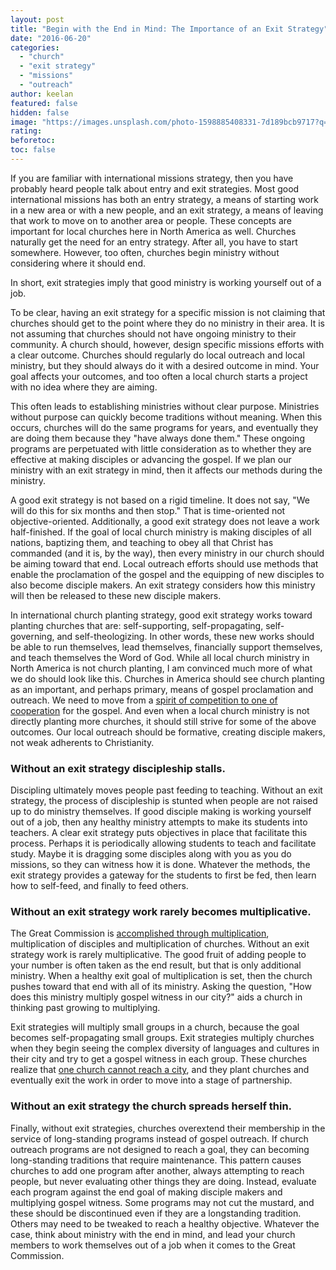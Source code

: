 ```yaml
---
layout: post
title: "Begin with the End in Mind: The Importance of an Exit Strategy"
date: "2016-06-20"
categories: 
  - "church"
  - "exit strategy"
  - "missions"
  - "outreach"
author: keelan
featured: false
hidden: false
image: "https://images.unsplash.com/photo-1598885408331-7d189bcb9717?q=80&w=2071&auto=format&fit=crop&ixlib=rb-4.0.3&ixid=M3wxMjA3fDB8MHxwaG90by1wYWdlfHx8fGVufDB8fHx8fA%3D%3D"
rating:
beforetoc:
toc: false
---
```


If you are familiar with international missions strategy, then you have probably heard people talk about entry and exit strategies. Most good international missions has both an entry strategy, a means of starting work in a new area or with a new people, and an exit strategy, a means of leaving that work to move on to another area or people. These concepts are important for local churches here in North America as well. Churches naturally get the need for an entry strategy. After all, you have to start somewhere. However, too often, churches begin ministry without considering where it should end.

In short, exit strategies imply that good ministry is working yourself out of a job.

To be clear, having an exit strategy for a specific mission is not claiming that churches should get to the point where they do no ministry in their area. It is not assuming that churches should not have ongoing ministry to their community. A church should, however, design specific missions efforts with a clear outcome. Churches should regularly do local outreach and local ministry, but they should always do it with a desired outcome in mind. Your goal affects your outcomes, and too often a local church starts a project with no idea where they are aiming.

This often leads to establishing ministries without clear purpose. Ministries without purpose can quickly become traditions without meaning. When this occurs, churches will do the same programs for years, and eventually they are doing them because they "have always done them." These ongoing programs are perpetuated with little consideration as to whether they are effective at making disciples or advancing the gospel. If we plan our ministry with an exit strategy in mind, then it affects our methods during the ministry.

A good exit strategy is not based on a rigid timeline. It does not say, "We will do this for six months and then stop." That is time-oriented not objective-oriented. Additionally, a good exit strategy does not leave a work half-finished. If the goal of local church ministry is making disciples of all nations, baptizing them, and teaching to obey all that Christ has commanded (and it is, by the way), then every ministry in our church should be aiming toward that end. Local outreach efforts should use methods that enable the proclamation of the gospel and the equipping of new disciples to also become disciple makers. An exit strategy considers how this ministry will then be released to these new disciple makers.

In international church planting strategy, good exit strategy works toward planting churches that are: self-supporting, self-propagating, self-governing, and self-theologizing. In other words, these new works should be able to run themselves, lead themselves, financially support themselves, and teach themselves the Word of God. While all local church ministry in North America is not church planting, I am convinced much more of what we do should look like this. Churches in America should see church planting as an important, and perhaps primary, means of gospel proclamation and outreach. We need to move from a [spirit of competition to one of cooperation](http://blog.keelancook.com/2015/11/cooperation-or-competition-does-your-church-play-nice-with-others.html) for the gospel. And even when a local church ministry is not directly planting more churches, it should still strive for some of the above outcomes. Our local outreach should be formative, creating disciple makers, not weak adherents to Christianity.

### Without an exit strategy discipleship stalls.

Discipling ultimately moves people past feeding to teaching. Without an exit strategy, the process of discipleship is stunted when people are not raised up to do ministry themselves. If good disciple making is working yourself out of a job, then any healthy ministry attempts to make its students into teachers. A clear exit strategy puts objectives in place that facilitate this process. Perhaps it is periodically allowing students to teach and facilitate study. Maybe it is dragging some disciples along with you as you do missions, so they can witness how it is done. Whatever the methods, the exit strategy provides a gateway for the students to first be fed, then learn how to self-feed, and finally to feed others.

### Without an exit strategy work rarely becomes multiplicative.

The Great Commission is [accomplished through multiplication](http://blog.keelancook.com/2015/10/a-multiplication-mindset-the-ministry-paradigm-your-church-may-be-missing.html), multiplication of disciples and multiplication of churches. Without an exit strategy work is rarely multiplicative. The good fruit of adding people to your number is often taken as the end result, but that is only additional ministry. When a healthy exit goal of multiplication is set, then the church pushes toward that end with all of its ministry. Asking the question, "How does this ministry multiply gospel witness in our city?" aids a church in thinking past growing to multiplying.

Exit strategies will multiply small groups in a church, because the goal becomes self-propagating small groups. Exit strategies multiply churches when they begin seeing the complex diversity of languages and cultures in their city and try to get a gospel witness in each group. These churches realize that [one church cannot reach a city](http://blog.keelancook.com/2016/02/why-no-single-church-can-reach-a-city.html), and they plant churches and eventually exit the work in order to move into a stage of partnership.

### Without an exit strategy the church spreads herself thin.

Finally, without exit strategies, churches overextend their membership in the service of long-standing programs instead of gospel outreach. If church outreach programs are not designed to reach a goal, they can becoming long-standing traditions that require maintenance. This pattern causes churches to add one program after another, always attempting to reach people, but never evaluating other things they are doing. Instead, evaluate each program against the end goal of making disciple makers and multiplying gospel witness. Some programs may not cut the mustard, and these should be discontinued even if they are a longstanding tradition. Others may need to be tweaked to reach a healthy objective. Whatever the case, think about ministry with the end in mind, and lead your church members to work themselves out of a job when it comes to the Great Commission.
